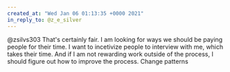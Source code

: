```yaml
---
created_at: "Wed Jan 06 01:13:35 +0000 2021"
in_reply_to: @z_e_silver
---
```


@zsilvs303 That's certainly fair. I am looking for ways we should be paying people for their time. I want to incetivize people to interview with me, which takes their time. And if I am not rewarding work outside of the process, I should figure out how to improve the process. Change patterns